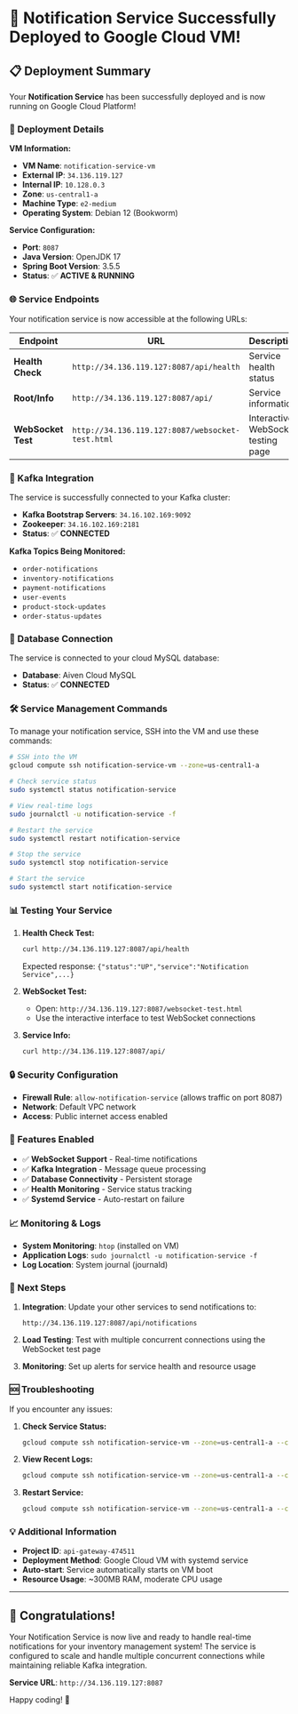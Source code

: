 # 🎉 Notification Service Successfully Deployed to Google Cloud VM!

## 📋 Deployment Summary

Your **Notification Service** has been successfully deployed and is now running on Google Cloud Platform! 

### 🚀 Deployment Details

**VM Information:**
- **VM Name**: `notification-service-vm`
- **External IP**: `34.136.119.127`
- **Internal IP**: `10.128.0.3`
- **Zone**: `us-central1-a`
- **Machine Type**: `e2-medium`
- **Operating System**: Debian 12 (Bookworm)

**Service Configuration:**
- **Port**: `8087`
- **Java Version**: OpenJDK 17
- **Spring Boot Version**: 3.5.5
- **Status**: ✅ **ACTIVE & RUNNING**

### 🌐 Service Endpoints

Your notification service is now accessible at the following URLs:

| Endpoint | URL | Description |
|----------|-----|-------------|
| **Health Check** | `http://34.136.119.127:8087/api/health` | Service health status |
| **Root/Info** | `http://34.136.119.127:8087/api/` | Service information |
| **WebSocket Test** | `http://34.136.119.127:8087/websocket-test.html` | Interactive WebSocket testing page |

### 🔗 Kafka Integration

The service is successfully connected to your Kafka cluster:
- **Kafka Bootstrap Servers**: `34.16.102.169:9092`
- **Zookeeper**: `34.16.102.169:2181`
- **Status**: ✅ **CONNECTED**

**Kafka Topics Being Monitored:**
- `order-notifications`
- `inventory-notifications`
- `payment-notifications`
- `user-events`
- `product-stock-updates`
- `order-status-updates`

### 💾 Database Connection

The service is connected to your cloud MySQL database:
- **Database**: Aiven Cloud MySQL
- **Status**: ✅ **CONNECTED**

### 🛠️ Service Management Commands

To manage your notification service, SSH into the VM and use these commands:

```bash
# SSH into the VM
gcloud compute ssh notification-service-vm --zone=us-central1-a

# Check service status
sudo systemctl status notification-service

# View real-time logs
sudo journalctl -u notification-service -f

# Restart the service
sudo systemctl restart notification-service

# Stop the service
sudo systemctl stop notification-service

# Start the service
sudo systemctl start notification-service
```

### 📊 Testing Your Service

1. **Health Check Test:**
   ```bash
   curl http://34.136.119.127:8087/api/health
   ```
   Expected response: `{"status":"UP","service":"Notification Service",...}`

2. **WebSocket Test:**
   - Open: `http://34.136.119.127:8087/websocket-test.html`
   - Use the interactive interface to test WebSocket connections

3. **Service Info:**
   ```bash
   curl http://34.136.119.127:8087/api/
   ```

### 🔒 Security Configuration

- **Firewall Rule**: `allow-notification-service` (allows traffic on port 8087)
- **Network**: Default VPC network
- **Access**: Public internet access enabled

### 🔄 Features Enabled

- ✅ **WebSocket Support** - Real-time notifications
- ✅ **Kafka Integration** - Message queue processing
- ✅ **Database Connectivity** - Persistent storage
- ✅ **Health Monitoring** - Service status tracking
- ✅ **Systemd Service** - Auto-restart on failure

### 📈 Monitoring & Logs

- **System Monitoring**: `htop` (installed on VM)
- **Application Logs**: `sudo journalctl -u notification-service -f`
- **Log Location**: System journal (journald)

### 🚀 Next Steps

1. **Integration**: Update your other services to send notifications to:
   ```
   http://34.136.119.127:8087/api/notifications
   ```

2. **Load Testing**: Test with multiple concurrent connections using the WebSocket test page

3. **Monitoring**: Set up alerts for service health and resource usage

### 🆘 Troubleshooting

If you encounter any issues:

1. **Check Service Status:**
   ```bash
   gcloud compute ssh notification-service-vm --zone=us-central1-a --command="sudo systemctl status notification-service"
   ```

2. **View Recent Logs:**
   ```bash
   gcloud compute ssh notification-service-vm --zone=us-central1-a --command="sudo journalctl -u notification-service --since '10 minutes ago'"
   ```

3. **Restart Service:**
   ```bash
   gcloud compute ssh notification-service-vm --zone=us-central1-a --command="sudo systemctl restart notification-service"
   ```

### 💡 Additional Information

- **Project ID**: `api-gateway-474511`
- **Deployment Method**: Google Cloud VM with systemd service
- **Auto-start**: Service automatically starts on VM boot
- **Resource Usage**: ~300MB RAM, moderate CPU usage

---

## 🎊 Congratulations!

Your Notification Service is now live and ready to handle real-time notifications for your inventory management system! The service is configured to scale and handle multiple concurrent connections while maintaining reliable Kafka integration.

**Service URL**: `http://34.136.119.127:8087`

Happy coding! 🚀